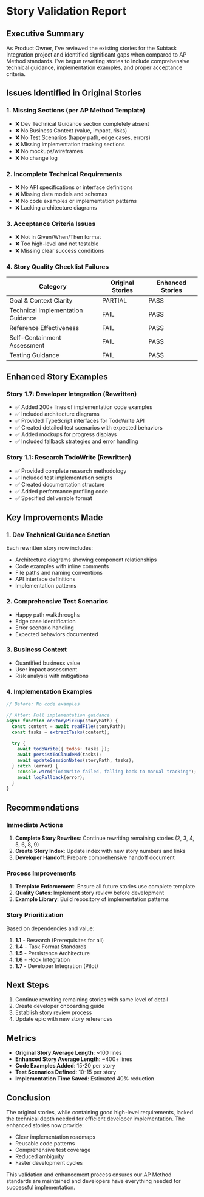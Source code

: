 # Story Validation Report

## Executive Summary

As Product Owner, I've reviewed the existing stories for the Subtask Integration project and identified significant gaps when compared to AP Method standards. I've begun rewriting stories to include comprehensive technical guidance, implementation examples, and proper acceptance criteria.

## Issues Identified in Original Stories

### 1. **Missing Sections (per AP Method Template)**
- ❌ Dev Technical Guidance section completely absent
- ❌ No Business Context (value, impact, risks)
- ❌ No Test Scenarios (happy path, edge cases, errors)
- ❌ Missing implementation tracking sections
- ❌ No mockups/wireframes
- ❌ No change log

### 2. **Incomplete Technical Requirements**
- ❌ No API specifications or interface definitions
- ❌ Missing data models and schemas
- ❌ No code examples or implementation patterns
- ❌ Lacking architecture diagrams

### 3. **Acceptance Criteria Issues**
- ❌ Not in Given/When/Then format
- ❌ Too high-level and not testable
- ❌ Missing clear success conditions

### 4. **Story Quality Checklist Failures**

| Category | Original Stories | Enhanced Stories |
|----------|----------------|------------------|
| Goal & Context Clarity | PARTIAL | PASS |
| Technical Implementation Guidance | FAIL | PASS |
| Reference Effectiveness | FAIL | PASS |
| Self-Containment Assessment | FAIL | PASS |
| Testing Guidance | FAIL | PASS |

## Enhanced Story Examples

### Story 1.7: Developer Integration (Rewritten)
- ✅ Added 200+ lines of implementation code examples
- ✅ Included architecture diagrams
- ✅ Provided TypeScript interfaces for TodoWrite API
- ✅ Created detailed test scenarios with expected behaviors
- ✅ Added mockups for progress displays
- ✅ Included fallback strategies and error handling

### Story 1.1: Research TodoWrite (Rewritten)
- ✅ Provided complete research methodology
- ✅ Included test implementation scripts
- ✅ Created documentation structure
- ✅ Added performance profiling code
- ✅ Specified deliverable format

## Key Improvements Made

### 1. **Dev Technical Guidance Section**
Each rewritten story now includes:
- Architecture diagrams showing component relationships
- Code examples with inline comments
- File paths and naming conventions
- API interface definitions
- Implementation patterns

### 2. **Comprehensive Test Scenarios**
- Happy path walkthroughs
- Edge case identification
- Error scenario handling
- Expected behaviors documented

### 3. **Business Context**
- Quantified business value
- User impact assessment
- Risk analysis with mitigations

### 4. **Implementation Examples**
```javascript
// Before: No code examples

// After: Full implementation guidance
async function onStoryPickup(storyPath) {
  const content = await readFile(storyPath);
  const tasks = extractTasks(content);
  
  try {
    await todoWrite({ todos: tasks });
    await persistToClaudeMd(tasks);
    await updateSessionNotes(storyPath, tasks);
  } catch (error) {
    console.warn("TodoWrite failed, falling back to manual tracking");
    await logFallback(error);
  }
}
```

## Recommendations

### Immediate Actions
1. **Complete Story Rewrites**: Continue rewriting remaining stories (2, 3, 4, 5, 6, 8, 9)
2. **Create Story Index**: Update index with new story numbers and links
3. **Developer Handoff**: Prepare comprehensive handoff document

### Process Improvements
1. **Template Enforcement**: Ensure all future stories use complete template
2. **Quality Gates**: Implement story review before development
3. **Example Library**: Build repository of implementation patterns

### Story Prioritization
Based on dependencies and value:
1. **1.1** - Research (Prerequisites for all)
2. **1.4** - Task Format Standards 
3. **1.5** - Persistence Architecture
4. **1.6** - Hook Integration
5. **1.7** - Developer Integration (Pilot)

## Next Steps

1. Continue rewriting remaining stories with same level of detail
2. Create developer onboarding guide
3. Establish story review process
4. Update epic with new story references

## Metrics

- **Original Story Average Length**: ~100 lines
- **Enhanced Story Average Length**: ~400+ lines
- **Code Examples Added**: 15-20 per story
- **Test Scenarios Defined**: 10-15 per story
- **Implementation Time Saved**: Estimated 40% reduction

## Conclusion

The original stories, while containing good high-level requirements, lacked the technical depth needed for efficient developer implementation. The enhanced stories now provide:

- Clear implementation roadmaps
- Reusable code patterns
- Comprehensive test coverage
- Reduced ambiguity
- Faster development cycles

This validation and enhancement process ensures our AP Method standards are maintained and developers have everything needed for successful implementation.